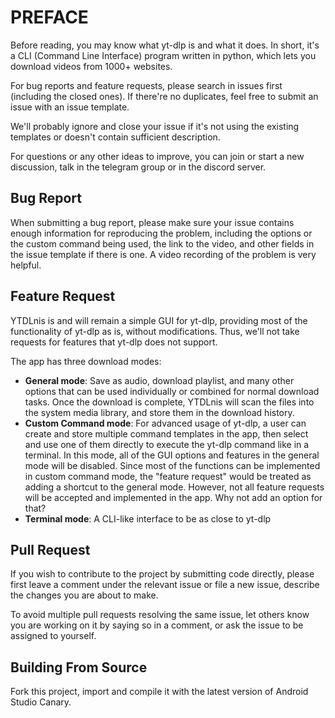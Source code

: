 # PREFACE
Before reading, you may know what yt-dlp is and what it does. In short, it's a CLI (Command Line Interface) program written in python, which lets you download videos from 1000+ websites.

For bug reports and feature requests, please search in issues first (including the closed ones). If there're no duplicates, feel free to submit an issue with an issue template.

We'll probably ignore and close your issue if it's not using the existing templates or doesn't contain sufficient description.

For questions or any other ideas to improve, you can join or start a new discussion, talk in the telegram group or in the discord server.

## Bug Report
When submitting a bug report, please make sure your issue contains enough information for reproducing the problem, including the options or the custom command being used, the link to the video, and other fields in the issue template if there is one. A video recording of the problem is very helpful.

## Feature Request
YTDLnis is and will remain a simple GUI for yt-dlp, providing most of the functionality of yt-dlp as is, without modifications. Thus, we'll not take requests for features that yt-dlp does not support.

The app has three download modes:

- <b>General mode</b>: Save as audio, download playlist, and many other options that can be used individually or combined for normal download tasks. Once the download is complete, YTDLnis will scan the files into the system media library, and store them in the download history.
- <b>Custom Command mode</b>: For advanced usage of yt-dlp, a user can create and store multiple command templates in the app, then select and use one of them directly to execute the yt-dlp command like in a terminal. In this mode, all of the GUI options and features in the general mode will be disabled.
  Since most of the functions can be implemented in custom command mode, the "feature request" would be treated as adding a shortcut to the general mode. However, not all feature requests will be accepted and implemented in the app. Why not add an option for that?
- <b>Terminal mode</b>: A CLI-like interface to be as close to yt-dlp

## Pull Request
If you wish to contribute to the project by submitting code directly, please first leave a comment under the relevant issue or file a new issue, describe the changes you are about to make.

To avoid multiple pull requests resolving the same issue, let others know you are working on it by saying so in a comment, or ask the issue to be assigned to yourself.

## Building From Source
Fork this project, import and compile it with the latest version of Android Studio Canary.
